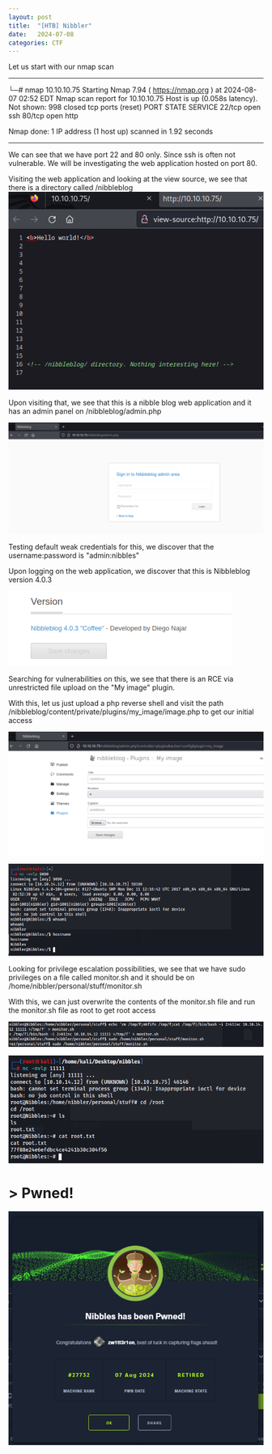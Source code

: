```yaml
---
layout: post
title:  "[HTB] Nibbler"
date:   2024-07-08
categories: CTF
---
```


Let us start with our nmap scan

---

└─# nmap 10.10.10.75 
Starting Nmap 7.94 ( https://nmap.org ) at 2024-08-07 02:52 EDT
Nmap scan report for 10.10.10.75
Host is up (0.058s latency).
Not shown: 998 closed tcp ports (reset)
PORT   STATE SERVICE
22/tcp open  ssh
80/tcp open  http

Nmap done: 1 IP address (1 host up) scanned in 1.92 seconds


---

We can see that we have port 22 and 80 only. Since ssh is often not vulnerable. We will be investigating the web application hosted on port 80.

Visiting the web application and looking at the view source, we see that there is a directory called /nibbleblog
![](/assets/uploads/htb-nibbles/image.png)

Upon visiting that, we see that this is a nibble blog web application and it has an admin panel on /nibbleblog/admin.php

![](/assets/uploads/htb-nibbles/image-1.png)

Testing default weak credentials for this, we discover that the username:password is "admin:nibbles"

Upon logging on the web application, we discover that this is Nibbleblog version 4.0.3

![](/assets/uploads/htb-nibbles/image-2.png)

Searching for vulnerabilities on this, we see that there is an RCE via unrestricted file upload on the "My image" plugin. 

With this, let us just upload a php reverse shell and visit the path /nibbleblog/content/private/plugins/my_image/image.php to get our initial access

![](/assets/uploads/htb-nibbles/image-3.png)

![](/assets/uploads/htb-nibbles/image-4.png)

Looking for privilege escalation possibilities, we see that we have sudo privileges on a file called monitor.sh and it should be on /home/nibbler/personal/stuff/monitor.sh

With this, we can just overwrite the contents of the monitor.sh file and run the monitor.sh file as root to get root access 

![](/assets/uploads/htb-nibbles/image-5.png)

![](/assets/uploads/htb-nibbles/image-6.png)

# > Pwned!

![](/assets/uploads/htb-nibbles/image-7.png)
